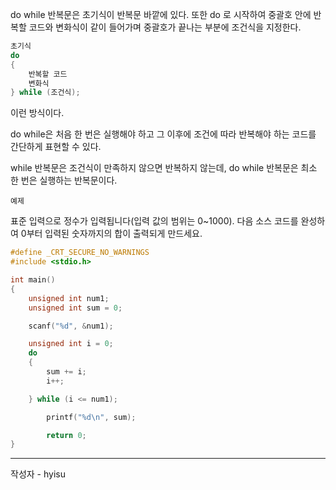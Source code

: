 do while 반복문은 초기식이 반복문 바깥에 있다. 또한 do 로 시작하여 중괄호 안에 반복할 코드와 변화식이 같이 들어가며 중괄호가 끝나는 부분에 조건식을 지정한다.

```c
초기식
do 
{
    반복할 코드
    변화식
} while (조건식);
```
이런 방식이다.

do while은 처음 한 번은 실행해야 하고 그 이후에 조건에 따라 반복해야 하는 코드를 간단하게 표현할 수 있다.

while 반복문은 조건식이 만족하지 않으면 반복하지 않는데, do while 반복문은 최소 한 번은 실행하는 반복문이다.

    예제

표준 입력으로 정수가 입력됩니다(입력 값의 범위는 0~1000). 다음 소스 코드를 완성하여 0부터 입력된 숫자까지의 합이 출력되게 만드세요.

```c
#define _CRT_SECURE_NO_WARNINGS
#include <stdio.h>

int main()
{
    unsigned int num1;
    unsigned int sum = 0;

    scanf("%d", &num1);

    unsigned int i = 0;
    do
    {
        sum += i;
        i++;

    } while (i <= num1);

        printf("%d\n", sum);

        return 0;
}
```
---
작성자 - hyisu